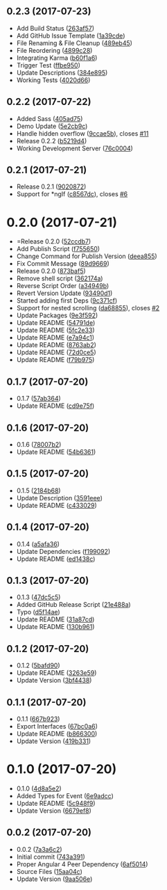 <a name="0.2.3"></a>
## 0.2.3 (2017-07-23)

* Add Build Status ([263af57](https://github.com/nicky-lenaers/ngx-scroll-to/commit/263af57))
* Add GitHub Issue Template ([1a39cde](https://github.com/nicky-lenaers/ngx-scroll-to/commit/1a39cde))
* File Renaming & File Cleanup ([489eb45](https://github.com/nicky-lenaers/ngx-scroll-to/commit/489eb45))
* File Reordering ([4899c28](https://github.com/nicky-lenaers/ngx-scroll-to/commit/4899c28))
* Integrating Karma ([b60f1a6](https://github.com/nicky-lenaers/ngx-scroll-to/commit/b60f1a6))
* Trigger Test ([ffbe950](https://github.com/nicky-lenaers/ngx-scroll-to/commit/ffbe950))
* Update Descriptions ([384e895](https://github.com/nicky-lenaers/ngx-scroll-to/commit/384e895))
* Working Tests ([4020d66](https://github.com/nicky-lenaers/ngx-scroll-to/commit/4020d66))



<a name="0.2.2"></a>
## 0.2.2 (2017-07-22)

* Added Sass ([405ad75](https://github.com/nicky-lenaers/ngx-scroll-to/commit/405ad75))
* Demo Update ([5e2cb9c](https://github.com/nicky-lenaers/ngx-scroll-to/commit/5e2cb9c))
* Handle hidden overflow ([9ccae5b](https://github.com/nicky-lenaers/ngx-scroll-to/commit/9ccae5b)), closes [#11](https://github.com/nicky-lenaers/ngx-scroll-to/issues/11)
* Release 0.2.2 ([b5219d4](https://github.com/nicky-lenaers/ngx-scroll-to/commit/b5219d4))
* Working Development Server ([76c0004](https://github.com/nicky-lenaers/ngx-scroll-to/commit/76c0004))



<a name="0.2.1"></a>
## 0.2.1 (2017-07-21)

* Release 0.2.1 ([9020872](https://github.com/nicky-lenaers/ngx-scroll-to/commit/9020872))
* Support for *ngIf ([c8567dc](https://github.com/nicky-lenaers/ngx-scroll-to/commit/c8567dc)), closes [#6](https://github.com/nicky-lenaers/ngx-scroll-to/issues/6)



<a name="0.2.0"></a>
# 0.2.0 (2017-07-21)

* =Release 0.2.0 ([52ccdb7](https://github.com/nicky-lenaers/ngx-scroll-to/commit/52ccdb7))
* Add Publish Script ([f755650](https://github.com/nicky-lenaers/ngx-scroll-to/commit/f755650))
* Change Command for Publish Version ([deea855](https://github.com/nicky-lenaers/ngx-scroll-to/commit/deea855))
* Fix Commit Message ([89d9669](https://github.com/nicky-lenaers/ngx-scroll-to/commit/89d9669))
* Release 0.2.0 ([873baf5](https://github.com/nicky-lenaers/ngx-scroll-to/commit/873baf5))
* Remove shell script ([362174a](https://github.com/nicky-lenaers/ngx-scroll-to/commit/362174a))
* Reverse Script Order ([a34949b](https://github.com/nicky-lenaers/ngx-scroll-to/commit/a34949b))
* Revert Version Update ([93490d1](https://github.com/nicky-lenaers/ngx-scroll-to/commit/93490d1))
* Started adding first Deps ([9c371cf](https://github.com/nicky-lenaers/ngx-scroll-to/commit/9c371cf))
* Support for nested scrolling ([da68855](https://github.com/nicky-lenaers/ngx-scroll-to/commit/da68855)), closes [#2](https://github.com/nicky-lenaers/ngx-scroll-to/issues/2)
* Update Packages ([9e3f592](https://github.com/nicky-lenaers/ngx-scroll-to/commit/9e3f592))
* Update README ([54791de](https://github.com/nicky-lenaers/ngx-scroll-to/commit/54791de))
* Update README ([5fc2e33](https://github.com/nicky-lenaers/ngx-scroll-to/commit/5fc2e33))
* Update README ([e7a94c1](https://github.com/nicky-lenaers/ngx-scroll-to/commit/e7a94c1))
* Update README ([8763ab2](https://github.com/nicky-lenaers/ngx-scroll-to/commit/8763ab2))
* Update README ([72d0ce5](https://github.com/nicky-lenaers/ngx-scroll-to/commit/72d0ce5))
* Update README ([f79b975](https://github.com/nicky-lenaers/ngx-scroll-to/commit/f79b975))



<a name="0.1.7"></a>
## 0.1.7 (2017-07-20)

* 0.1.7 ([57ab364](https://github.com/nicky-lenaers/ngx-scroll-to/commit/57ab364))
* Update README ([cd9e75f](https://github.com/nicky-lenaers/ngx-scroll-to/commit/cd9e75f))



<a name="0.1.6"></a>
## 0.1.6 (2017-07-20)

* 0.1.6 ([78007b2](https://github.com/nicky-lenaers/ngx-scroll-to/commit/78007b2))
* Update README ([54b6361](https://github.com/nicky-lenaers/ngx-scroll-to/commit/54b6361))



<a name="0.1.5"></a>
## 0.1.5 (2017-07-20)

* 0.1.5 ([2184b68](https://github.com/nicky-lenaers/ngx-scroll-to/commit/2184b68))
* Update Description ([3591eee](https://github.com/nicky-lenaers/ngx-scroll-to/commit/3591eee))
* Update README ([c433029](https://github.com/nicky-lenaers/ngx-scroll-to/commit/c433029))



<a name="0.1.4"></a>
## 0.1.4 (2017-07-20)

* 0.1.4 ([a5afa36](https://github.com/nicky-lenaers/ngx-scroll-to/commit/a5afa36))
* Update Dependencies ([f199092](https://github.com/nicky-lenaers/ngx-scroll-to/commit/f199092))
* Update README ([ed1438c](https://github.com/nicky-lenaers/ngx-scroll-to/commit/ed1438c))



<a name="0.1.3"></a>
## 0.1.3 (2017-07-20)

* 0.1.3 ([47dc5c5](https://github.com/nicky-lenaers/ngx-scroll-to/commit/47dc5c5))
* Added GitHub Release Script ([21e488a](https://github.com/nicky-lenaers/ngx-scroll-to/commit/21e488a))
* Typo ([d5f14ae](https://github.com/nicky-lenaers/ngx-scroll-to/commit/d5f14ae))
* Update README ([31a87cd](https://github.com/nicky-lenaers/ngx-scroll-to/commit/31a87cd))
* Update README ([130b961](https://github.com/nicky-lenaers/ngx-scroll-to/commit/130b961))



<a name="0.1.2"></a>
## 0.1.2 (2017-07-20)

* 0.1.2 ([5bafd90](https://github.com/nicky-lenaers/ngx-scroll-to/commit/5bafd90))
* Update README ([3263e59](https://github.com/nicky-lenaers/ngx-scroll-to/commit/3263e59))
* Update Version ([3bf4438](https://github.com/nicky-lenaers/ngx-scroll-to/commit/3bf4438))



<a name="0.1.1"></a>
## 0.1.1 (2017-07-20)

* 0.1.1 ([667b923](https://github.com/nicky-lenaers/ngx-scroll-to/commit/667b923))
* Export Interfaces ([67bc0a6](https://github.com/nicky-lenaers/ngx-scroll-to/commit/67bc0a6))
* Update README ([b866300](https://github.com/nicky-lenaers/ngx-scroll-to/commit/b866300))
* Update Version ([419b331](https://github.com/nicky-lenaers/ngx-scroll-to/commit/419b331))



<a name="0.1.0"></a>
# 0.1.0 (2017-07-20)

* 0.1.0 ([4d8a5e2](https://github.com/nicky-lenaers/ngx-scroll-to/commit/4d8a5e2))
* Added Types for Event ([6e9adcc](https://github.com/nicky-lenaers/ngx-scroll-to/commit/6e9adcc))
* Update README ([5c948f9](https://github.com/nicky-lenaers/ngx-scroll-to/commit/5c948f9))
* Update Version ([6679ef8](https://github.com/nicky-lenaers/ngx-scroll-to/commit/6679ef8))



<a name="0.0.2"></a>
## 0.0.2 (2017-07-20)

* 0.0.2 ([7a3a6c2](https://github.com/nicky-lenaers/ngx-scroll-to/commit/7a3a6c2))
* Initial commit ([743a391](https://github.com/nicky-lenaers/ngx-scroll-to/commit/743a391))
* Proper Angular 4 Peer Dependency ([6af5014](https://github.com/nicky-lenaers/ngx-scroll-to/commit/6af5014))
* Source Files ([15aa04c](https://github.com/nicky-lenaers/ngx-scroll-to/commit/15aa04c))
* Update Version ([9aa506e](https://github.com/nicky-lenaers/ngx-scroll-to/commit/9aa506e))



